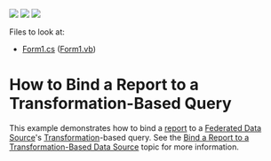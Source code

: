 <!-- default badges list -->
![](https://img.shields.io/endpoint?url=https://codecentral.devexpress.com/api/v1/VersionRange/294411225/2022.2)
[![](https://img.shields.io/badge/Open_in_DevExpress_Support_Center-FF7200?style=flat-square&logo=DevExpress&logoColor=white)](https://supportcenter.devexpress.com/ticket/details/T992926)
[![](https://img.shields.io/badge/📖_How_to_use_DevExpress_Examples-e9f6fc?style=flat-square)](https://docs.devexpress.com/GeneralInformation/403183)
<!-- default badges end -->
Files to look at:

* [Form1.cs](./CS/Form1.cs) ([Form1.vb](./VB/Form1.vb))

# How to Bind a Report to a Transformation-Based Query

This example demonstrates how to bind a [report](https://docs.devexpress.com/XtraReports/2162?v=21.1) to a [Federated Data Source](https://docs.devexpress.com/XtraReports/400917?v=21.1)'s [Transformation](https://docs.devexpress.com/XtraReports/401985?v=21.1)-based query. See the [Bind a Report to a Transformation-Based Data Source](https://docs.devexpress.com/XtraReports/402101?v=21.1) topic for more information.
